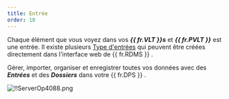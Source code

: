 ```yaml
---
title: Entrée
order: 10
---
```

Chaque élément que vous voyez dans vos ***{{ fr.VLT }}s*** et ***{{ fr.PVLT }}*** est une entrée. Il existe plusieurs [Type d'entrées](/fr/server/web-interface/vault/entries/entry-type/) qui peuvent être créées directement dans l'interface web de {{ fr.RDMS }} .  

Gérer, importer, organiser et enregistrer toutes vos données avec des ***Entrées*** et des ***Dossiers*** dans votre {{ fr.DPS }} .  

![!!ServerOp4088.png](/img/fr/server/ServerOp4088.png) 
